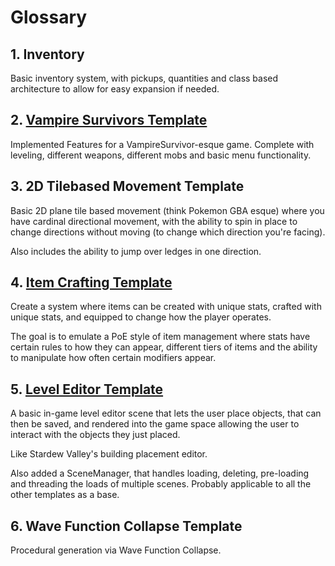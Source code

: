 # Glossary

## 1. Inventory

Basic inventory system, with pickups, quantities and class based architecture to allow for easy expansion if needed.

## 2. [Vampire Survivors Template](vampiresurvivortemplate/README.md)

Implemented Features for a VampireSurvivor-esque game. Complete with leveling, different weapons, different mobs and basic menu functionality.

## 3. 2D Tilebased Movement Template

Basic 2D plane tile based movement (think Pokemon GBA esque) where you have cardinal directional movement, with the ability to spin in place to change directions without moving (to change which direction you're facing). 

Also includes the ability to jump over ledges in one direction.

## 4. [Item Crafting Template](ItemCraftingTemplate/README.md)

Create a system where items can be created with unique stats, crafted with unique stats, and equipped to change how the player operates.

The goal is to emulate a PoE style of item management where stats have certain rules to how they can appear, different tiers of items and the ability to manipulate how often certain modifiers appear.

## 5. [Level Editor Template](LevelEditorTemplate/README.md)

A basic in-game level editor scene that lets the user place objects, that can then be saved, and rendered into the game space allowing the user to interact with the objects they just placed.

Like Stardew Valley's building placement editor.

Also added a SceneManager, that handles loading, deleting, pre-loading and threading the loads of multiple scenes. Probably applicable to all the other templates as a base.

## 6. Wave Function Collapse Template

Procedural generation via Wave Function Collapse.
